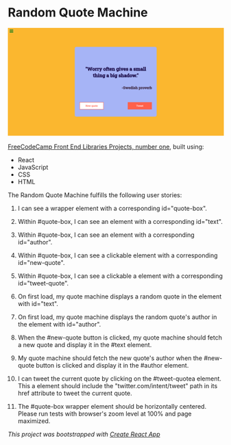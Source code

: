 # Random Quote Machine

![Random quote machine screenshot](random-quote-machine.png)

[FreeCodeCamp Front End Libraries Projects, number one](https://www.freecodecamp.org/learn/front-end-libraries/front-end-libraries-projects/build-a-random-quote-machine), built using:

* React
* JavaScript
* CSS 
* HTML

The Random Quote Machine fulfills the following user stories: 

1. I can see a wrapper element with a corresponding id="quote-box".

2. Within #quote-box, I can see an element with a corresponding id="text".

3. Within #quote-box, I can see an element with a corresponding id="author".

4. Within #quote-box, I can see a clickable element with a corresponding id="new-quote".

5. Within #quote-box, I can see a clickable a element with a corresponding id="tweet-quote".

6. On first load, my quote machine displays a random quote in the element with id="text".

7. On first load, my quote machine displays the random quote's author in the element with id="author".

8. When the #new-quote button is clicked, my quote machine should fetch a new quote and display it in the #text element.

9. My quote machine should fetch the new quote's author when the #new-quote button is clicked and display it in the #author element.

10. I can tweet the current quote by clicking on the #tweet-quotea element. This a element should include the "twitter.com/intent/tweet" path in its href attribute to tweet the current quote.

11. The #quote-box wrapper element should be horizontally centered. Please run tests with browser's zoom level at 100% and page maximized.

*This project was bootstrapped with [Create React App](https://github.com/facebook/create-react-app)*

